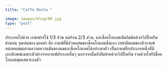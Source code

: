 ```yaml
---
title: "Caffè Mocha "

image: images/blog/08.jpg
type: "post"
---
```


ประกอบไปด้วย เอสเพรสโซ่ 1/3 ส่วน นมร้อน 2/3 ส่วน.
และช็อคโกแลตเพิ่มกิมมิคด้วยวิปปิ้งครีมด้านบน จุดเด่นของ มอคค่า คือ กาแฟที่มีส่วนผสมของช็อคโกแลตนั่นเอง รสชาติหอมของตัวกาแฟหน่อยผสมผสานความหวานมันของนมและช็อคโกแลตได้อย่างลงตัว เป็นกาแฟอีกประเภทหนึ่งที่มีเอกลักษณ์เฉพาะตัวต่างจากกาแฟประเภทอื่นๆ นอกจากนั้นยังปิดท้ายด้วยวิปปิ้งครีม ราดด้วยไซรัปช็อคโกแลตสุดแสนจะลงตัว